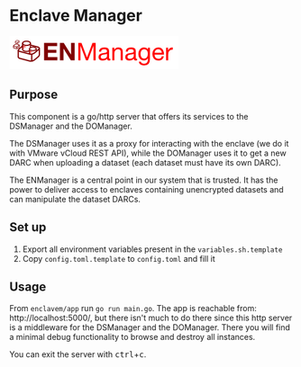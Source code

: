 # Enclave Manager

![ENM logo](assets/enm-logo.png)

## Purpose

This component is a go/http server that offers its services to the DSManager and
the DOManager. 

The DSManager uses it as a proxy for interacting with the enclave (we do it with
VMware vCloud REST API), while the DOManager uses it to get a new DARC when
uploading a dataset (each dataset must have its own DARC).

The ENManager is a central point in our system that is trusted. It has the power
to deliver access to enclaves containing unencrypted datasets and can manipulate
the dataset DARCs.

## Set up

1. Export all environment variables present in the `variables.sh.template`
2. Copy `config.toml.template` to `config.toml` and fill it

## Usage

From `enclavem/app` run `go run main.go`. The app is reachable from:
http://localhost:5000/, but there isn't much to do there since this http server
is a middleware for the DSManager and the DOManager. There you will find a
minimal debug functionality to browse and destroy all instances.

You can exit the server with <kbd>ctrl</kbd>+<kbd>c</kbd>.